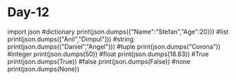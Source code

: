 # Day-12
import json
#dictionary
print(json.dumps({"Name":"Stefan","Age":20}))
#list
print(json.dumps(["Anil","Dimpul"]))
#string
print(json.dumps(("Daniel","Angel")))
#tuple
print(json.dumps("Corona"))
#integer
print(json.dumps(50))
#float
print(json.dumps(18.83))
#True
print(json.dumps(True))
#false
print(json.dumps(False))
#none
print(json.dumps(None))

